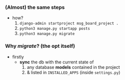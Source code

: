 ### (Almost) the same steps
- how? 
    1. ```django-admin startproject msg_board_project .```
    2. ```python3 manage.py startapp posts```
    3. ```python3 manage.py migrate```
    

### Why *migrate*? (the opt itself)
- firstly 
    - **sync** the db with the current state of 
        1. any database **models** contained in the project 
        2. & listed in ```INSTALLED_APPS``` (inside ```settings.py```)